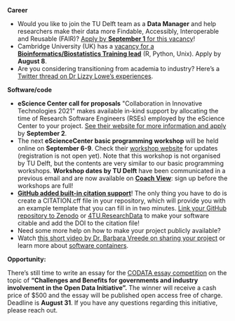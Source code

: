 **Career** 
* Would you like to join the TU Delft team as a **Data Manager** and help researchers make their data more Findable, Accessibly, Interoperable and Reusable (FAIR)? 
[Apply by **September 1** for this vacancy](https://www.academictransfer.com/nl/303244/data-manager/)! 
* Cambridge University (UK) has a [vacancy for a **Bioinformatics/Biostatistics Training lead**](https://www.jobs.cam.ac.uk/job/30665/) (R, Python, Unix). 
Apply by **August 8**.
* Are you considering transitioning from academia to industry? 
Here’s a [Twitter thread on Dr Lizzy Lowe’s experiences](https://twitter.com/LizyLowe/status/1415191644861722625). 


**Software/code**

* **eScience Center call for proposals** "Collaboration in Innovative Technologies 2021" makes available in-kind support by allocating the time of Research Software Engineers (RSEs) employed by the eScience Center to your project. 
[See their website for more information and apply](https://www.esciencecenter.nl/calls-for-proposals/collaboration-in-innovative-technologies-2021/) by **September 2**. 
* The next **eScienceCenter basic programming workshop** will be held online on **September 6-9**. 
Check their [workshop website](https://esciencecenter-digital-skills.github.io/2021/09/06/swc-py-nlesc.html) for updates (registration is not open yet). 
Note that this workshop is not organised by TU Delft, but the contents are very similar to our basic programming workshops. 
**Workshop dates by TU Delft** have been communicated in a previous email and are now available on **[Coach View](https://tudelftgs.opleidingsportaal.nl/en-us/)**: sign up before the workshops are full!
* **[GitHub added built-in citation support](https://mobile.twitter.com/natfriedman/status/1420122675813441540)**! 
The only thing you have to do is create a CITATION.cff file in your repository, which will provide you with an example template that you can fill in in two minutes. 
[Link your GitHub repository to Zenodo](https://guides.github.com/activities/citable-code/) or [4TU.ResearchData](https://researchdata.4tu.nl/en/) to make your software citable and add the DOI to the citation file! 
* Need some more help on how to make your project publicly available? 
* Watch [this short video by Dr. Barbara Vreede on sharing your project](https://www.youtube.com/watch?v=Y-WUOkqTBNE) or learn more about [software containers](https://www.youtube.com/watch?v=HelrQnm3v4g).

**Opportunity:**

There’s still time to write an essay for the [CODATA essay competition](https://codata.org/initiatives/strategic-programme/codata-connect/an-invitation-to-take-part-in-the-codata-connect-data-science-journal-early-career-essay-competition/) on the topic of **“Challenges and Benefits for governments and industry involvement in the Open Data Initiative”.**
The winner will receive a cash price of $500 and the essay will be published open access free of charge. 
Deadline is **August 31**. 
If you have any questions regarding this initiative, please reach out. 
